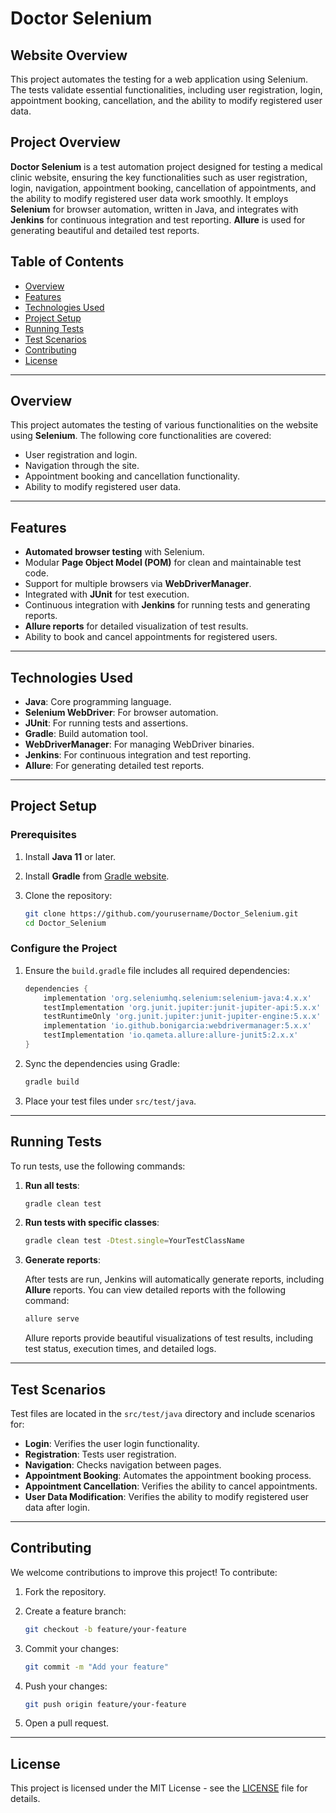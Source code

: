 # Doctor Selenium

## Website Overview

This project automates the testing for a web application using Selenium. The tests validate essential functionalities, including user registration, login, appointment booking, cancellation, and the ability to modify registered user data.

## Project Overview

**Doctor Selenium** is a test automation project designed for testing a medical clinic website, ensuring the key functionalities such as user registration, login, navigation, appointment booking, cancellation of appointments, and the ability to modify registered user data work smoothly. It employs **Selenium** for browser automation, written in Java, and integrates with **Jenkins** for continuous integration and test reporting. **Allure** is used for generating beautiful and detailed test reports.

## Table of Contents

- [Overview](#overview)
- [Features](#features)
- [Technologies Used](#technologies-used)
- [Project Setup](#project-setup)
- [Running Tests](#running-tests)
- [Test Scenarios](#test-scenarios)
- [Contributing](#contributing)
- [License](#license)

---

## Overview

This project automates the testing of various functionalities on the website using **Selenium**. The following core functionalities are covered:

- User registration and login.
- Navigation through the site.
- Appointment booking and cancellation functionality.
- Ability to modify registered user data.

---

## Features

- **Automated browser testing** with Selenium.
- Modular **Page Object Model (POM)** for clean and maintainable test code.
- Support for multiple browsers via **WebDriverManager**.
- Integrated with **JUnit** for test execution.
- Continuous integration with **Jenkins** for running tests and generating reports.
- **Allure reports** for detailed visualization of test results.
- Ability to book and cancel appointments for registered users.

---

## Technologies Used

- **Java**: Core programming language.
- **Selenium WebDriver**: For browser automation.
- **JUnit**: For running tests and assertions.
- **Gradle**: Build automation tool.
- **WebDriverManager**: For managing WebDriver binaries.
- **Jenkins**: For continuous integration and test reporting.
- **Allure**: For generating detailed test reports.

---

## Project Setup

### Prerequisites

1. Install **Java 11** or later.
2. Install **Gradle** from [Gradle website](https://gradle.org/).
3. Clone the repository:

   ```bash
   git clone https://github.com/yourusername/Doctor_Selenium.git
   cd Doctor_Selenium
   ```

### Configure the Project

1. Ensure the `build.gradle` file includes all required dependencies:

   ```groovy
   dependencies {
       implementation 'org.seleniumhq.selenium:selenium-java:4.x.x'
       testImplementation 'org.junit.jupiter:junit-jupiter-api:5.x.x'
       testRuntimeOnly 'org.junit.jupiter:junit-jupiter-engine:5.x.x'
       implementation 'io.github.bonigarcia:webdrivermanager:5.x.x'
       testImplementation 'io.qameta.allure:allure-junit5:2.x.x'
   }
   ```

2. Sync the dependencies using Gradle:

   ```bash
   gradle build
   ```

3. Place your test files under `src/test/java`.

---

## Running Tests

To run tests, use the following commands:

1. **Run all tests**:

   ```bash
   gradle clean test
   ```

2. **Run tests with specific classes**:

   ```bash
   gradle clean test -Dtest.single=YourTestClassName
   ```

3. **Generate reports**:

   After tests are run, Jenkins will automatically generate reports, including **Allure** reports. You can view detailed reports with the following command:

   ```bash
   allure serve
   ```

   Allure reports provide beautiful visualizations of test results, including test status, execution times, and detailed logs.

---

## Test Scenarios

Test files are located in the `src/test/java` directory and include scenarios for:

- **Login**: Verifies the user login functionality.
- **Registration**: Tests user registration.
- **Navigation**: Checks navigation between pages.
- **Appointment Booking**: Automates the appointment booking process.
- **Appointment Cancellation**: Verifies the ability to cancel appointments.
- **User Data Modification**: Verifies the ability to modify registered user data after login.

---

## Contributing

We welcome contributions to improve this project! To contribute:

1. Fork the repository.
2. Create a feature branch:

   ```bash
   git checkout -b feature/your-feature
   ```

3. Commit your changes:

   ```bash
   git commit -m "Add your feature"
   ```

4. Push your changes:

   ```bash
   git push origin feature/your-feature
   ```

5. Open a pull request.

---

## License

This project is licensed under the MIT License - see the [LICENSE](LICENSE) file for details.